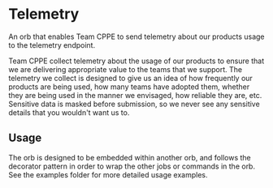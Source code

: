 # Telemetry
An orb that enables Team CPPE to send telemetry about our products usage to the
telemetry endpoint.

Team CPPE collect telemetry about the usage of our products to ensure that we
are delivering appropriate value to the teams that we support. The telemetry we
collect is designed to give us an idea of how frequently our products are being
used, how many teams have adopted them, whether they are being used in the
manner we envisaged, how reliable they are, etc. 
Sensitive data is masked before
submission, so we never see any sensitive details that you wouldn't want us to.

## Usage
The orb is designed to be embedded within another orb, and follows the decorator
pattern in order to wrap the other jobs or commands in the orb. See the examples
folder for more detailed usage examples.
